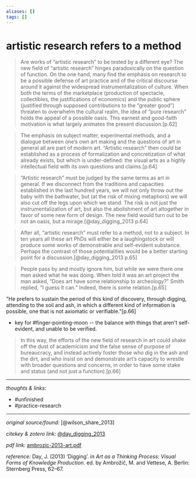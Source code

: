 ```yaml
---
aliases: []
tags: []
---
```


# artistic research refers to a method

>Are works of “artistic research” to be tested by a different eye? The new field of “artistic research” hinges paradoxically on the question of function. On the one hand, many find the emphasis on research to be a possible defense of art practice and of the critical discourse around it against the widespread instrumentalization of culture. When both the terms of the marketplace (production of spectacle, collectibles, the justifications of economics) and the public sphere (justified through supposed contributions to the “greater good”) threaten to overwhelm the cultural realm, the idea of “pure research” holds the appeal of a possible oasis. This earnest and good-faith motivation is what largely animates the present discussion.[p.62]

 >The emphasis on subject matter, experimental methods, and a dialogue between one’s own art making and the questions of art in general all are part of modern art. “Artistic research” then could be established as a process of formalization and concretization of what already exists, but which is under-defined: the visual arts as a highly intellectual field with its own questions and claims.[p.64]

>“Artistic research” must be judged by the same terms as art in general. If we disconnect from the traditions and capacities established in the last hundred years, we will not only throw out the baby with the bathwater, but (at the risk of mixing metaphors) we will also cut off the legs upon which we stand. The risk is not just the instrumentalization of art, but also the abolishment of art altogether in favor of some new form of design. The new field would turn out to be not an oasis, but a mirage.[@day_digging_2013 p.64]

>After all, “artistic research” must refer to a method, not to a subject. In ten years all these art PhDs will either be a laughingstock or will produce some works of demonstrable and self-evident substance. Perhaps the contrast of those potentialities would be a better starting point for a discussion.[@day_digging_2013 p.65]

>People pass by and mostly ignore him, but while we were there one man asked what he was doing. When told it was an art project the man asked, “Does art have some relationship to archeology?” Smith replied, “I guess it can.” Indeed, there is some relation.[p.65]

"He prefers to sustain the period of this kind of discovery, through digging, attending to the soil and ash, in which a different kind of information is possible, one that is not axiomatic or verifiable."[p.66]

- key for #finger-pointing-moon -- the balance with things that aren't self-evident, and unable to be verified.



>In this way, the efforts of the new field of research in art could shake off the dust of academicism and the false sense of purpose of bureaucracy, and instead actively foster those who dig in the ash and the dirt, and who insist on and demonstrate art’s capacity to wrestle with broader questions and concerns, in order to have some stake and status (and not just a function).[p.66]

---

_thoughts & links:_



- #unfinished 
- #practice-research 

---

_original source/found:_ [@wilson_share_2013]

_citekey & zotero link:_ [@day_digging_2013](zotero://select/items/1_K9Y5X5EH)

_pdf link:_ [ambrozic-2013-art.pdf](hook://file/uQMk7HDbi?p=RHJvcGJveC9iaWJsaW9ncmFwaHkgcGRmcw==&n=ambrozic-2013-art.pdf)

_reference:_ Day, J. (2013) ‘Digging’. in _Art as a Thinking Process: Visual Forms of Knowledge Production_. ed. by Ambrožič, M. and Vettese, A. Berlin: Sternberg Press, 62–67.

